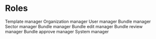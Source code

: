 # Roles

Template manager
Organization manager
User manager
Bundle manager
Sector manager
Bundle manager
Bundle edit manager
Bundle review manager
Bundle approve manager
System manager
